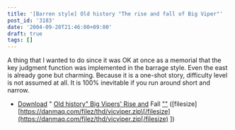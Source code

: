 ```yaml
---
title: '[Barren style] Old history "The rise and fall of Big Viper"'
post_id: '3183'
date: '2004-09-20T21:46:00+09:00'
draft: true
tags: []
---
```


A thing that I wanted to do since it was OK at once as a memorial that the key judgment function was implemented in the barrage style. Even the east is already gone but charming. Because it is a one-shot story, difficulty level is not assumed at all. It is 100% inevitable if you run around short and narrow.

*   [Download](/filez/thd/vicviper.zip) " [Old history" Big Vipers' Rise and](/filez/thd/vicviper.zip) Fall [""](/filez/thd/vicviper.zip) (\[filesize\] [https://danmaq.com/filez/thd/vicviper.zip\[/filesize](https://danmaq.com/filez/thd/vicviper.zip[/filesize) \])
